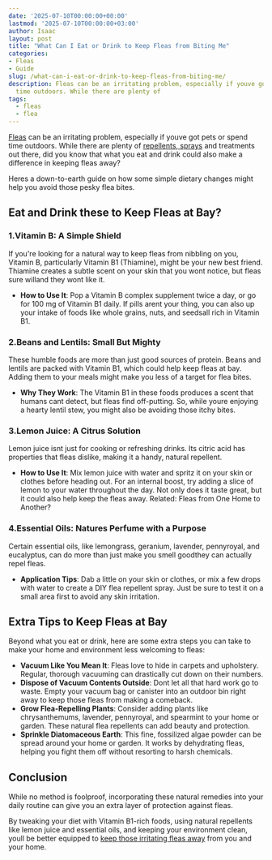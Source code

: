 ```yaml
---
date: '2025-07-10T00:00:00+00:00'
lastmod: '2025-07-10T00:00:00+03:00'
author: Isaac
layout: post
title: "What Can I Eat or Drink to Keep Fleas from Biting Me"
categories:
- Fleas
- Guide
slug: /what-can-i-eat-or-drink-to-keep-fleas-from-biting-me/
description: Fleas can be an irritating problem, especially if youve got pets or spend
  time outdoors. While there are plenty of
tags: 
  - fleas
  - flea
---
```

[Fleas](/posts/at-what-temperature-do-fleas-die/) can be an irritating problem, especially if youve got pets or spend time outdoors. While there are plenty of
[repellents, sprays](https://pestpolicy.com/[flea](/posts/best-flea-carpet-powder/)-repellent-for-humans/)
and treatments out there, did you know that what you eat and drink could also make a difference in keeping fleas away?

Heres a down-to-earth guide on how some simple dietary changes might help you avoid those pesky flea bites.
## Eat and Drink these to Keep Fleas at Bay?
### 1.**Vitamin B: A Simple Shield**
If you're looking for a natural way to keep fleas from nibbling on you, Vitamin B, particularly Vitamin B1 (Thiamine), might be your new best friend. Thiamine creates a subtle scent on your skin that you wont notice, but fleas sure willand they wont like it.
- **How to Use It**: Pop a Vitamin B complex supplement twice a day, or go for 100 mg of Vitamin B1 daily. If pills arent your thing, you can also up your intake of foods like whole grains, nuts, and seedsall rich in Vitamin B1.
### 2.**Beans and Lentils: Small But Mighty**
These humble foods are more than just good sources of protein. Beans and lentils are packed with Vitamin B1, which could help keep fleas at bay. Adding them to your meals might make you less of a target for flea bites.
- **Why They Work**: The Vitamin B1 in these foods produces a scent that humans cant detect, but fleas find off-putting. So, while youre enjoying a hearty lentil stew, you might also be avoiding those itchy bites.
### 3.**Lemon Juice: A Citrus Solution**
Lemon juice isnt just for cooking or refreshing drinks. Its citric acid has properties that fleas dislike, making it a handy, natural repellent.
- **How to Use It**: Mix lemon juice with water and spritz it on your skin or clothes before heading out. For an internal boost, try adding a slice of lemon to your water throughout the day. Not only does it taste great, but it could also help keep the fleas away.
Related:
Fleas from One Home to Another?
### 4.**Essential Oils: Natures Perfume with a Purpose**
Certain essential oils, like lemongrass, geranium, lavender, pennyroyal, and eucalyptus, can do more than just make you smell goodthey can actually repel fleas.
- **Application Tips**: Dab a little on your skin or clothes, or mix a few drops with water to create a DIY flea repellent spray. Just be sure to test it on a small area first to avoid any skin irritation.
## Extra Tips to Keep Fleas at Bay
Beyond what you eat or drink, here are some extra steps you can take to make your home and environment less welcoming to fleas:
- **Vacuum Like You Mean It**: Fleas love to hide in carpets and upholstery. Regular, thorough vacuuming can drastically cut down on their numbers.
- **Dispose of Vacuum Contents Outside**: Dont let all that hard work go to waste. Empty your vacuum bag or canister into an outdoor bin right away to keep those fleas from making a comeback.
- **Grow Flea-Repelling Plants**: Consider adding plants like chrysanthemums, lavender, pennyroyal, and spearmint to your home or garden. These natural flea repellents can add beauty and protection.
- **Sprinkle Diatomaceous Earth**: This fine, fossilized algae powder can be spread around your home or garden. It works by dehydrating fleas, helping you fight them off without resorting to harsh chemicals.
## Conclusion
While no method is foolproof, incorporating these natural remedies into your daily routine can give you an extra layer of protection against fleas.

By tweaking your diet with Vitamin B1-rich foods, using natural repellents like lemon juice and essential oils, and keeping your environment clean, youll be better equipped to
[keep those irritating fleas away](https://pestpolicy.com/how-do-i-keep-fleas-from-biting-me/)
from you and your home.
